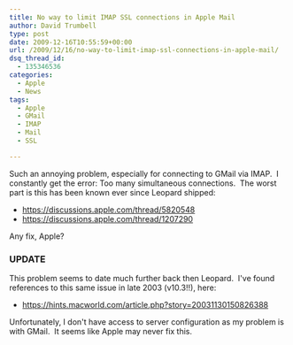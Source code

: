 ```yaml
---
title: No way to limit IMAP SSL connections in Apple Mail
author: David Trumbell
type: post
date: 2009-12-16T10:55:59+00:00
url: /2009/12/16/no-way-to-limit-imap-ssl-connections-in-apple-mail/
dsq_thread_id:
  - 135346536
categories:
  - Apple
  - News
tags:
  - Apple
  - GMail
  - IMAP
  - Mail
  - SSL

---
```

Such an annoying problem, especially for connecting to GMail via IMAP.  I constantly get the error: Too many simultaneous connections.  The worst part is this has been known ever since Leopard shipped:

 * https://discussions.apple.com/thread/5820548
 * https://discussions.apple.com/thread/1207290

Any fix, Apple?

### UPDATE

This problem seems to date much further back then Leopard.  I've found references to this same issue in late 2003 (v10.3!!), here:

 * https://hints.macworld.com/article.php?story=20031130150826388

Unfortunately, I don't have access to server configuration as my problem is with GMail.  It seems like Apple may never fix this.
